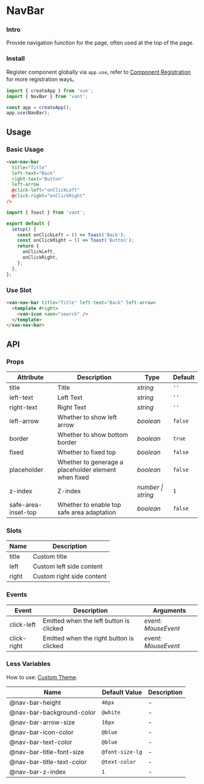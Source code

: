 # NavBar

### Intro

Provide navigation function for the page, often used at the top of the page.

### Install

Register component globally via `app.use`, refer to [Component Registration](#/en-US/advanced-usage#zu-jian-zhu-ce) for more registration ways。

```js
import { createApp } from 'vue';
import { NavBar } from 'vant';

const app = createApp();
app.use(NavBar);
```

## Usage

### Basic Usage

```html
<van-nav-bar
  title="Title"
  left-text="Back"
  right-text="Button"
  left-arrow
  @click-left="onClickLeft"
  @click-right="onClickRight"
/>
```

```js
import { Toast } from 'vant';

export default {
  setup() {
    const onClickLeft = () => Toast('Back');
    const onClickRight = () => Toast('Button');
    return {
      onClickLeft,
      onClickRight,
    };
  },
};
```

### Use Slot

```html
<van-nav-bar title="Title" left-text="Back" left-arrow>
  <template #right>
    <van-icon name="search" />
  </template>
</van-nav-bar>
```

## API

### Props

| Attribute | Description | Type | Default |
| --- | --- | --- | --- |
| title | Title | _string_ | `''` |
| left-text | Left Text | _string_ | `''` |
| right-text | Right Text | _string_ | `''` |
| left-arrow | Whether to show left arrow | _boolean_ | `false` |
| border | Whether to show bottom border | _boolean_ | `true` |
| fixed | Whether to fixed top | _boolean_ | `false` |
| placeholder | Whether to generage a placeholder element when fixed | _boolean_ | `false` |
| z-index | Z-index | _number \| string_ | `1` |
| safe-area-inset-top | Whether to enable top safe area adaptation | _boolean_ | `false` |

### Slots

| Name  | Description               |
| ----- | ------------------------- |
| title | Custom title              |
| left  | Custom left side content  |
| right | Custom right side content |

### Events

| Event       | Description                              | Arguments           |
| ----------- | ---------------------------------------- | ------------------- |
| click-left  | Emitted when the left button is clicked  | _event: MouseEvent_ |
| click-right | Emitted when the right button is clicked | _event: MouseEvent_ |

### Less Variables

How to use: [Custom Theme](#/en-US/theme).

| Name                      | Default Value   | Description |
| ------------------------- | --------------- | ----------- |
| @nav-bar-height           | `46px`          | -           |
| @nav-bar-background-color | `@white`        | -           |
| @nav-bar-arrow-size       | `16px`          | -           |
| @nav-bar-icon-color       | `@blue`         | -           |
| @nav-bar-text-color       | `@blue`         | -           |
| @nav-bar-title-font-size  | `@font-size-lg` | -           |
| @nav-bar-title-text-color | `@text-color`   | -           |
| @nav-bar-z-index          | `1`             | -           |
